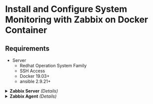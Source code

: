 # **Install and Configure System Monitoring with Zabbix on Docker Container**

## **Requirements**

* Server  
  * Redhat Operation System Family
  * SSH Access
  * Docker 19.03+
  * ansible 2.9.21+

<details>
  <summary><b>Zabbix Server</b> <em>(Details)</em></summary>

Create new inventory:

```shell
cd inventories
cp sample <NEW INVENTORY>
```

#### **Inventory File**

Edit the file **hosts.yml** on **\<NEW INVENTORY>**

```yaml
---
all:
  vars:
    zabbix_web_server_name: "LAB ZABBIX SERVER" # Name of the Zabbix web server
    zabbix_server_ip:                           # IP of the Zabbix server
    zabbix_agent_port:                          # Port of the Zabbix agent
    mysql_zbx_db_pwd: ""                        # Password of the Zabbix database
    mysql_root_pwd: ""                          # Password of the root user of the MySQL server
  hosts:
    zabbix-server:
      ansible_host:                             # IP of the Zabbix server
  children:
    server:
      hosts:                                    # List of hosts for the Zabbix server
        zabbix-server:
    agent_linux:                                # List of hosts for the Zabbix agent on Linux
      hosts:
    agent_windows:                              # List of hosts for the Zabbix agent on Windows
      hosts:
```

#### **Test the Inventory File**

```shell
ansible -i inventories/lab/hosts.yml zabbix-server -u root -k -m ping
SSH password: 

zabbix-server | SUCCESS => {
    "ansible_facts": {
        "discovered_interpreter_python": "/usr/bin/python"
    },
    "changed": false,
    "ping": "pong"
}
```

#### **Install Zabbix Server**

```shell
ansible-playbook -i inventories/lab/hosts.yml -u root -k zabbix-server.yml
```

![img0](./docs/img/img0.png)

#### **idempotent**

This playbook will not be executed again if the log files already exist.

The logs file are:

* **/tmp/aix_check.log**
* **/tmp/hostid_check.log**
* **/tmp/ssl_check.log**
* **/tmp/zabbix_custom.log**
* **/tmp/zbx_hostgroup.out**

#### **Roles**

#### **common**

* [x] Ajustando o Hostname
* [x] Atualizando /etc/hosts
* [x] Habilitando IP Forward
* [x] Atulizando o Sistema
* [x] Instalando pacotes essenciais
* [x] Modulo Pip
* [x] Verificando pre requisitos
* [x] Verificando se o repositorio Docker existe
* [x] Habilitando o repositorio do Docker
* [x] Instalando o Docker
* [x] Habilitando o Servico do Docker

#### **mysql**

* [x] Verificando se o container existe
* [x] Download da imagem
* [x] Criando Network
* [x] Criando volume
* [x] Iniciando o Container

#### **server**

* [x] Verificando se o container existe
* [x] Download da imagem
* [x] Criando volume
* [x] Iniciando o Container (server)
* [x] Zabbix Agent
* [x] Iniciando o Container (agent)

#### **web**

* [x] Verificando se o container existe (web)
* [x] Download da imagem (web)
* [x] Criando volume (web)
* [x] Iniciando o Container (web)

#### **grafana**

* [x] Verificando se o container existe (grafana)
* [x] Download da imagem (grafana)
* [x] Iniciando o Container (grafana)

#### **custom**

* [x] Aguardando o Zabbix Web
* [x] Zabbix Custom - Verificando as customizações do Zabbix
* [x] Token - Copiando o script para gerar o token
* [x] Token - Gerando um token de autenticação
* [x] Token - Removendo Scripts Temporários de Customização
* [x] HostID - Copiando o script para gerar o hostid
* [x] HostID - Gerando um token de autenticação
* [x] HostID - Removendo Scripts Temporários de Customização
* [x] Slack Alerts - Disponibilizando Scripts
* [x] Slack Alerts - Copiando o script para o zabbix server
* [x] Slack Alerts - Criando Media para Alerta
* [x] Slack Alerts - Removendo Scripts Temporários
* [x] Resultado da criação do Slack Alert
* [x] Slack Alerts - Configurando log
* [x] Slack Alerts - Gerando log
* [x] Auto Registro Linux - Copiando o script para gerar o auto regitro
* [x] Auto Registro Linux - Criando Auto Registro de Servidores Linux
* [x] Auto Registro Linux - Resultado da criação do Auto Registro de Servidores Linux
* [x] Auto Registro Linux - Removendo Scripts Temporários
* [x] Auto Registro Windows - Copiando o script para gerar o auto regitro
* [x] Auto Registro Windows - Criando Auto Registro de Servidores Windows
* [x] Resultado da criação do Auto Registro de Servidores Windows no Zabbix
* [x] Auto Registro Windows - Removendo Scripts Temporários de Customização
* [x] Reporte de Problemas - Copiando o script para gerar o reporte de problemas
* [x] Reporte de Problemas - Criando Slack Reporte de Problemas
* [x] Resultado da criação do Slack Report de Problema
* [x] Reporte de Problemas - Removendo Scripts Temporários
* [x] SSL Check - Disponibilizando Scripts
* [x] SSL Check - Copiando os scripts para o zabbix server
* [x] SSL Check - Removendo Scripts Temporários de Customização
* [x] SSL Check - Configurando log
* [x] SSL Check - Gerando log
* [x] Criação de Item - Copiando Script Adapterfail
* [x] Criação de Item - Criando o Item Adapterfail
* [x] Criação de Item - Resultado da criação do Adapterfail
* [x] Criação de Item - Configurando log
* [x] Criação de Item - Copiando Script Bootlist
* [x] Criação de Item - Resultado da criação do Bootlist
* [x] Criação de Item - Configurando log
* [x] Criação de Item - Gerando log
* [x] Criação de Item - Removendo Scripts Adapterfail
* [x] Criação de Item - Removendo Scripts Bootlist
* [x] HostID - Configurando log
* [x] Removendo Primeiro Registro Zabbix server - Copiando Script
* [x] Removendo Primeiro Registro Zabbix server - Deletando o Primeiro Registro "Zabbix server"
* [x] Removendo Primeiro Registro Zabbix server - Resultado da remoção
* [x] HostID - Removendo Scripts zbx_del_first_zbxsrv

## **Screenshots**

![img1](./docs/img/img1.png)
![img2](./docs/img/img2.png)
![img3](./docs/img/img3.png)
![img4](./docs/img/img4.png)
![img5](./docs/img/img5.png)
![img6](./docs/img/img6.png)

</details>

<details>
    <summary><b>Zabbix Agent</b> <em>(Details)</em></summary>
</details>
